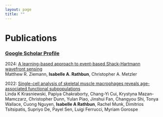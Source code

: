 ```yaml
---
layout: page
title: ""
---
```


# Publications

### [Google Scholar Profile](https://scholar.google.com/citations?user=4nZKb0cAAAAJ&hl=en)

2024: [A learning-based approach to event-based Shack-Hartmann wavefront sensing](https://doi.org/10.1117/12.3028285) <br> Matthew R. Ziemann, **Isabelle A. Rathbun**, Christopher A. Metzler 
 
2022: [Single-cell analysis of skeletal muscle macrophages reveals age-associated functional subpopulations](https://elifesciences.org/articles/77974) <br> Linda K Krasniewski, Papiya Chakraborty, Chang-Yi Cui, Krystyna Mazan-Mamczarz, Christopher Dunn, Yulan Piao, Jinshui Fan, Changyou Shi, Tonya Wallace, Cuong Nguyen, **Isabelle A Rathbun**, Rachel Munk, Dimitrios Tsitsipatis, Supriyo De, Payel Sen, Luigi Ferrucci, Myriam Gorospe
